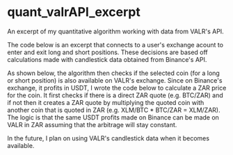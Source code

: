 # quant_valrAPI_excerpt
An excerpt of my quantitative algorithm working with data from VALR's API.

The code below is an excerpt that connects to a user's exchange acount to enter and exit long and short positions. 
These decisions are based off calculations made with candlestick data obtained from Binance's API.

As shown below, the algorithm then checks if the selected coin (for a long or short position) is also available on VALR's exchange.
Since on Binance's exchange, it profits in USDT, I wrote the code below to calculate a ZAR price for the coin. 
It first checks if there is a direct ZAR quote (e.g. BTC/ZAR) and if not then it creates a ZAR quote by multiplying the quoted coin with another coin that is quoted in ZAR (e.g. XLM/BTC * BTC/ZAR = XLM/ZAR).
The logic is that the same USDT profits made on Binance can be made on VALR in ZAR assuming that the arbitrage will stay constant.

In the future, I plan on using VALR's candlestick data when it becomes available.
